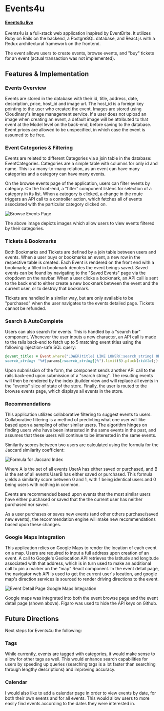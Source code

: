 # Events4u

#### [Events4u live](https://events4u.herokuapp.com "Events4U Homepage")

Events4u is a full-stack web application inspired by EventBrite. It utilizes Ruby on Rails on the backend, a PostgreSQL database, and React.js with a Redux architectural framework on the frontend.

The event allows users to create events, browse events, and "buy" tickets for an event (actual transaction was not implemented).

## Features & Implementation

### Events Overview

Events are stored in the database with their id, title, address, date, description, price, host_id and image url. The host_id is a foreign key pointing to the user who created the event. Images are stored using Cloudinary's image management service. If a user does not upload an image when creating an event, a default image will be attributed to that event at the Model level on the back-end, before saving to the database. Event prices are allowed to be unspecified, in which case the event is assumed to be free.

### Event Categories & Filtering

Events are related to different Categories via a join table in the database: EventCategories. Categories are a simple table with columns for only id and name. This is a many-to-many relation, as an event can have many categories and a category can have many events.

On the browse events page of the application, users can filter events by category. On the front-end, a "filter" component listens for selection of a category in its list. When a category is clicked, a change in the route triggers an API call to a controller action, which fetches all of events associated with the particular category clicked on.

![Browse Events Page](https://res.cloudinary.com/events4u/image/upload/v1495660853/BrowseByTopCategory_dvzaxu.png)

The above image depicts images which allow users to view events filtered by their categories.

### Tickets & Bookmarks

Both Bookmarks and Tickets are defined by a join table between users and events. When a user buys or bookmarks an event, a new row in the respective table is created. Each Event is rendered on the front end with a bookmark; a filled in bookmark denotes the event beings saved. Saved events can be found by navigating to the "Saved Events" page via the dropdown on the navbar. When a user clicks a bookmark, an API call is sent to the back end to either create a new bookmark between the event and the current user, or to destroy that bookmark.

Tickets are handled in a similar way, but are only available to be "purchased" when the user navigates to the events detailed page. Tickets cannot be refunded.

### Search & AutoComplete

Users can also search for events. This is handled by a "search bar" component. Whenever the user inputs a new character, an API call is made to the rails back-end to fetch up to 5 matching event titles using the following injection-safe SQL query:  
````ruby
@event_titles = Event.where("LOWER(title) LIKE LOWER(:search_string) OR LOWER(full_description) LIKE LOWER(:search_string)",
search_string: "%#{params[:search_string]}%").limit(5).pluck(:title);)
````
Upon submission of the form, the component sends another API call to the rails back-end upon submission of a "search string".
The resulting events will then be rendered by the index jbuilder view and will replace all events in the "events" slice of state of the store. Finally, the user is routed to the browse events page, which displays all events in the store.

### Recommendations

This application utilizes collaborative filtering to suggest events to users. Collaborative filtering is a method of predicting what one user will like based upon a sampling of other similar users. The algorithm hinges on finding users who have been interested in the same events in the past, and assumes that these users will continue to be interested in the same events.

Similarity scores between two users are calculated using the formula for the Jaccard similarity coefficient:

![Formula for Jaccard Index ](http://res.cloudinary.com/events4u/image/upload/v1495823653/Screen_Shot_2017-05-26_at_11.31.26_AM_biuoad.png)

Where A is the set of all events UserA has either saved or purchased, and B is the set of all events UserB has either saved or purchased. This formula yields a similarity score between 0 and 1, with 1 being identical users and 0 being users with nothing in common.

Events are recommended based upon events that the most similar users have either purchased or saved that the the current user has neither purchased nor saved.

As a user purchases or saves new events (and other others purchase/saved new events), the recommendation engine will make new recommendations based upon these changes.

### Google Maps Integration

This application relies on Google Maps to render the location of each event on a map. Users are required to input a full address upon creation of an event. A call to Google's Geolocation API retrieves the latitude and longitude associated with that address, which is in turn used to make an additional call to pin a marker on the "map" React component. In the event detail page, the navigator web API is used to get the current user's location, and google map's direction services is sourced to render driving directions to the event.

![Event Detail Page Google Maps Integration](https://res.cloudinary.com/events4u/image/upload/v1495730502/Screen_Shot_2017-05-25_at_9.40.54_AM_hxjzxm.png)

Google maps was integrated into both the event browse page and the event detail page (shown above). Figaro was used to hide the API keys on Github.

## Future Directions

Next steps for Events4u the following:

### Tags

While currently, events are tagged with categories, it would make sense to allow for other tags as well. This would enhance search capabilities for users by speeding up queries (searching tags is a lot faster than searching through lengthy descriptions) and improving accuracy.

### Calendar

I would also like to add a calendar page in order to view events by date, for both their own events and for all events. This would allow users to more easily find events according to the dates they were interested in.
